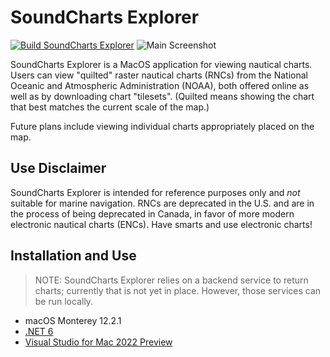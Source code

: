 # SoundCharts Explorer
[![Build SoundCharts Explorer](https://github.com/philliphoff/SoundCharts.Explorer/actions/workflows/ci.yaml/badge.svg)](https://github.com/philliphoff/SoundCharts.Explorer/actions/workflows/ci.yaml)
![Main Screenshot](https://soundcharts.blob.core.windows.net/readme/SoundChartsExplorerSmall.gif)

SoundCharts Explorer is a MacOS application for viewing nautical charts. Users can view "quilted" raster nautical charts (RNCs) from the National Oceanic and Atmospheric Administration (NOAA), both offered online as well as by downloading chart "tilesets". (Quilted means showing the chart that best matches the current scale of the map.)

Future plans include viewing individual charts appropriately placed on the map.

## Use Disclaimer

SoundCharts Explorer is intended for reference purposes only and *not* suitable for marine navigation. RNCs are deprecated in the U.S. and are in the process of being deprecated in Canada, in favor of more modern electronic nautical charts (ENCs). Have smarts and use electronic charts!

## Installation and Use

> NOTE: SoundCharts Explorer relies on a backend service to return charts; currently that is not yet in place. However, those services can be run locally.

- macOS Monterey 12.2.1
- [.NET 6](https://dotnet.microsoft.com/en-us/download/dotnet/6.0)
- [Visual Studio for Mac 2022 Preview](https://visualstudio.microsoft.com/vs/mac/preview/)

